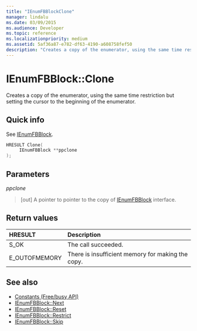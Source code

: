 ```yaml
---
title: "IEnumFBBlockClone"
manager: lindalu
ms.date: 03/09/2015
ms.audience: Developer
ms.topic: reference
ms.localizationpriority: medium
ms.assetid: 5af36a87-e782-df63-4190-a608758fef50
description: "Creates a copy of the enumerator, using the same time restriction but setting the cursor to the beginning of the enumerator."
---
```


# IEnumFBBlock::Clone

Creates a copy of the enumerator, using the same time restriction but setting the cursor to the beginning of the enumerator.
  
## Quick info

See [IEnumFBBlock](ienumfbblock.md).
  
```cpp
HRESULT Clone(  
     IEnumFBBlock **ppclone 
); 
```

## Parameters

_ppclone_
  
> [out] A pointer to pointer to the copy of [IEnumFBBlock](ienumfbblock.md) interface. 
    
## Return values

|**HRESULT**|**Description**|
|:-----|:-----|
|S_OK  <br/> |The call succeeded. |
|E_OUTOFMEMORY  <br/> |There is insufficient memory for making the copy. |
   
## See also

- [Constants (Free/busy API)](constants-free-busy-api.md)
- [IEnumFBBlock::Next](ienumfbblock-next.md)  
- [IEnumFBBlock::Reset](ienumfbblock-reset.md)  
- [IEnumFBBlock::Restrict](ienumfbblock-restrict.md)  
- [IEnumFBBlock::Skip](ienumfbblock-skip.md)

